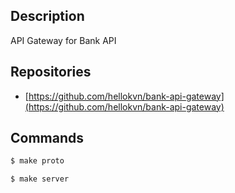 ## Description

API Gateway for Bank API

## Repositories

- [https://github.com/hellokvn/bank-api-gateway](https://github.com/hellokvn/bank-api-gateway)

## Commands

```bash
$ make proto
```

```bash
$ make server
```